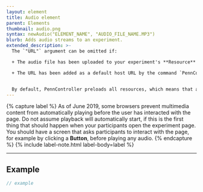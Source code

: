 ```yaml
---
layout: element
title: Audio element
parent: Elements
thumbnail: audio.png
syntax: newAudio("ELEMENT_NAME", "AUDIO_FILE_NAME.MP3")
blurb: Adds audio streams to an experiment.
extended_description: >-   
  The `"URL"` argument can be omitted if:

  + The audio file has been uploaded to your experiment's **Resource** folder; or

  + The URL has been added as a default host URL by the command `PennController.AddHost`.


  By default, PennController preloads all resources, which means that an experiment will not start until the audio stream is stored in the browser’s cache. For more information on audio streams, see [*HTML Audio*](https://www.w3schools.com/html/html5_audio.asp).
---
```


{% capture label %}
As of June 2019, some browsers prevent multimedia content from automatically playing before the user has interacted with the page. Do not assume playback will automatically start, if this is the first thing that should happen when your participants open the experiment page. You should have a screen that asks participants to interact with the page, for example by clicking a **Button**, before playing any audio.
{% endcapture %}
{% include label-note.html label-body=label %}

---

## Example
```javascript
// example
```
